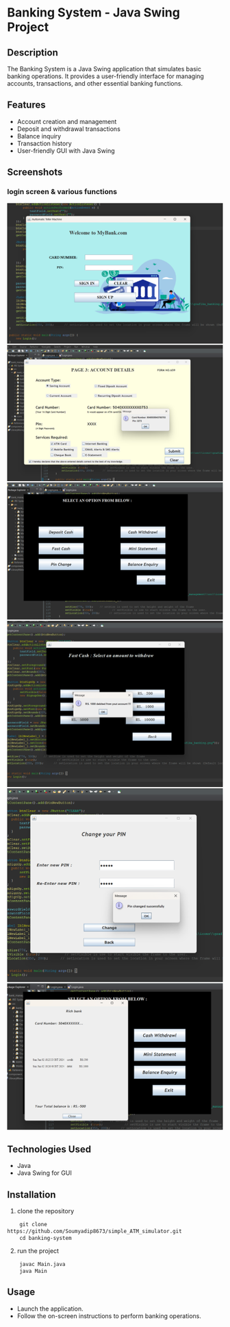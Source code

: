 # Banking System - Java Swing Project
## Description
The Banking System is a Java Swing application that simulates basic banking operations. It provides a user-friendly interface for managing accounts, transactions, and other essential banking functions.
## Features
  * Account creation and management
  * Deposit and withdrawal transactions
  * Balance inquiry
  * Transaction history
  * User-friendly GUI with Java Swing
## Screenshots
### login screen & various functions
![screenshot](https://github.com/Soumyadip8673/simple_ATM_simulator/blob/main/bank_management/bank%20management/b1.png)
![screenshot](https://github.com/Soumyadip8673/simple_ATM_simulator/blob/main/bank_management/bank%20management/b2.png)
![screenshot](https://github.com/Soumyadip8673/simple_ATM_simulator/blob/main/bank_management/bank%20management/b3.png)
![screenshot](https://github.com/Soumyadip8673/simple_ATM_simulator/blob/main/bank_management/bank%20management/b4.png)
![screenshot](https://github.com/Soumyadip8673/simple_ATM_simulator/blob/main/bank_management/bank%20management/b5.png)
![screenshot](https://github.com/Soumyadip8673/simple_ATM_simulator/blob/main/bank_management/bank%20management/b6.png)


## Technologies Used
 * Java
 * Java Swing for GUI
## Installation
 1. clone the repository
```
    git clone https://github.com/Soumyadip8673/simple_ATM_simulator.git
    cd banking-system
   ```
 2. run the project
```
    javac Main.java
    java Main
 ```
## Usage
   * Launch the application.
   * Follow the on-screen instructions to perform banking operations.



